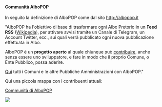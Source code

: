 #### Communità AlboPOP

In seguito la definizione di AlboPOP come dal sito <a href="http://albopop.it/" target="_blank">http://albopop.it</a>

"AlboPOP ha l'obiettivo di base di trasformare ogni Albo Pretorio in un **Feed RSS** ([Wikipedia](https://it.wikipedia.org/wiki/Feed)), per attivare avvisi tramite un Canale di Telegram, un Account Twitter, ecc., sui quali verrà pubblicato ogni nuova pubblicazione effettuata in Albo.

AlboPOP è un **progetto aperto** al quale chiunque può [contribuire](https://albopop.it/partecipa/), anche senza essere uno sviluppatore, e fare in modo che il proprio Comune, o Ente Pubblico, possa aderire.

[Qui](https://albopop.it/comuni-pa/) tutti i Comuni e le altre Pubbliche Amministrazioni con AlboPOP."

Qui una piccola mappa con i contribuenti attuali:

[Communità di AlboPOP](http://view.ixmaps.com?project=http://raw.githubusercontent.com/gjrichter/viz/master/AlboPOP/ixmaps_project_albopop_community_authors.json)

<a href="http://view.ixmaps.com?project=http://raw.githubusercontent.com/gjrichter/viz/master/AlboPOP/ixmaps_project_albopop_community_authors.json" >
<img src="https://raw.githubusercontent.com/gjrichter/viz/master/AlboPOP/ixmaps_project_albopop_community_authors.png"></a>

<br><br>


